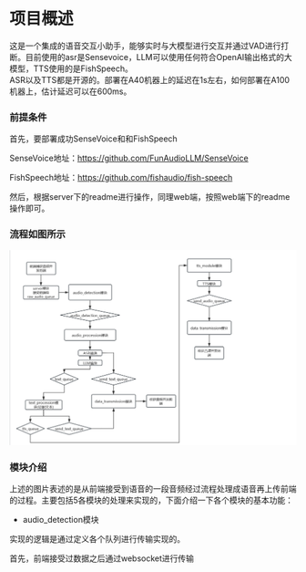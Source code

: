 # 项目概述  
这是一个集成的语音交互小助手，能够实时与大模型进行交互并通过VAD进行打断。目前使用的asr是Sensevoice，LLM可以使用任何符合OpenAI输出格式的大模型，TTS使用的是FishSpeech。  
ASR以及TTS都是开源的。部署在A40机器上的延迟在1s左右，如何部署在A100机器上，估计延迟可以在600ms。  

### 前提条件  

首先，要部署成功SenseVoice和和FishSpeech  

SenseVoice地址：https://github.com/FunAudioLLM/SenseVoice  

FishSpeech地址：https://github.com/fishaudio/fish-speech  

然后，根据server下的readme进行操作，同理web端，按照web端下的readme操作即可。  

### 流程如图所示   

![流程图](https://github.com/FreedomIntelligence/Intelligent-Voice-Assistant/blob/main/img/%E6%B5%81%E7%A8%8B%E5%9B%BE.png)  

### 模块介绍

上述的图片表述的是从前端接受到语音的一段音频经过流程处理成语音再上传前端的过程。主要包括5各模块的处理来实现的，下面介绍一下各个模块的基本功能：  

- audio_detection模块



实现的逻辑是通过定义各个队列进行传输实现的。  

首先，前端接受过数据之后通过websocket进行传输
